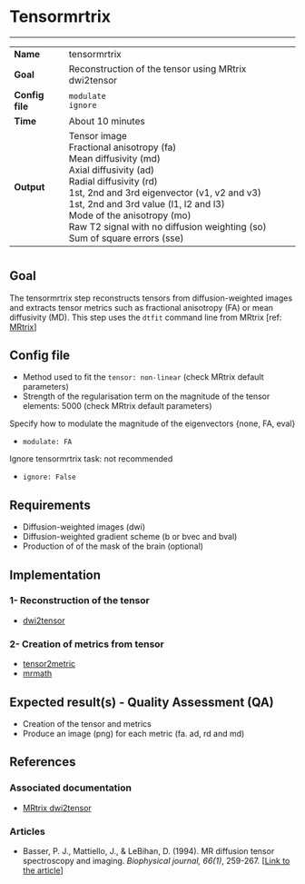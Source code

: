 # Tensormrtrix
---

|                |                                                       |
|----------------|-------------------------------------------------------|
|**Name**        | tensormrtrix                                          |
|**Goal**        | Reconstruction of the tensor using MRtrix dwi2tensor  |
|**Config file** | `modulate` <br> `ignore`                              |
|**Time**        | About 10 minutes                                      |
|**Output**      | Tensor image <br> Fractional anisotropy (fa) <br> Mean diffusivity (md) <br> Axial diffusivity (ad) <br> Radial diffusivity (rd) <br> 1st, 2nd and 3rd eigenvector (v1, v2 and v3) <br> 1st, 2nd and 3rd value (l1, l2 and l3)<br> Mode of the anisotropy (mo) <br> Raw T2 signal with no diffusion weighting (so) <br> Sum of square errors (sse) |

#

## Goal

The tensormrtrix step reconstructs tensors from diffusion-weighted images and extracts tensor metrics such as fractional anisotropy (FA) or mean diffusivity (MD). 
This step uses the `dtfit` command line from MRtrix [ref: <a href="https://github.com/MRtrix3/mrtrix3/wiki/dwi2tensor" target="_blank">MRtrix</a>]

## Config file

- Method used to fit the `tensor: non-linear` (check MRtrix default parameters)<br>
- Strength of the regularisation term on the magnitude of the tensor elements: 5000 (check MRtrix default parameters)

Specify how to modulate the magnitude of the eigenvectors {none, FA, eval}

- `modulate: FA`

Ignore tensormrtrix task: not recommended

- `ignore: False`

## Requirements

- Diffusion-weighted images (dwi)
- Diffusion-weighted gradient scheme (b or bvec and bval)
- Production of of the mask of the brain (optional)

## Implementation

### 1- Reconstruction of the tensor

- <a href="https://github.com/MRtrix3/mrtrix3/wiki/dwi2tensor" target="_blank">dwi2tensor</a>

### 2- Creation of metrics from tensor

- <a href="https://github.com/MRtrix3/mrtrix3/wiki/tensor2metric" target="_blank">tensor2metric</a>
- <a href="https://github.com/MRtrix3/mrtrix3/wiki/mrmath" target="_blank">mrmath</a>

## Expected result(s) - Quality Assessment (QA)

- Creation of the tensor and metrics
- Produce an image (png) for each metric (fa. ad, rd and md)

## References

### Associated documentation

- <a href="https://github.com/MRtrix3/mrtrix3/wiki/dwi2tensor" target="_blank">MRtrix dwi2tensor</a>

### Articles

- Basser, P. J., Mattiello, J., & LeBihan, D. (1994). MR diffusion tensor spectroscopy and imaging. *Biophysical journal, 66(1)*, 259-267. [<a href="http://www.pubmedcentral.nih.gov/articlerender.fcgi?artid=1275686&tool=pmcentrez&rendertype=abstract" target="_blank">Link to the article</a>]


